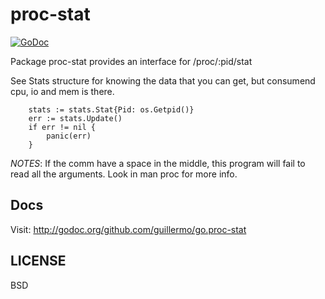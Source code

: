 # proc-stat

[![GoDoc](http://godoc.org/github.com/guillermo/go.procstat?status.png)](http://godoc.org/github.com/guillermo/go.procstat)

Package proc-stat provides an interface for /proc/:pid/stat

See Stats structure for knowing the data that you can get, but consumend cpu, io and mem is there.

```golang
  	stats := stats.Stat{Pid: os.Getpid()}
  	err := stats.Update()
  	if err != nil {
  		panic(err)
  	}
```


*NOTES*: If the comm have a space in the middle, this program will fail to read all the arguments. Look in man proc for more info.

## Docs

Visit: http://godoc.org/github.com/guillermo/go.proc-stat

## LICENSE

BSD
